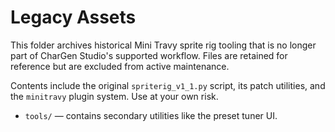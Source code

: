 # Legacy Assets

This folder archives historical Mini Travy sprite rig tooling that is no longer part of
CharGen Studio's supported workflow. Files are retained for reference but are excluded
from active maintenance.

Contents include the original `spriterig_v1_1.py` script, its patch utilities, and the
`minitravy` plugin system. Use at your own risk.
- `tools/` — contains secondary utilities like the preset tuner UI.
